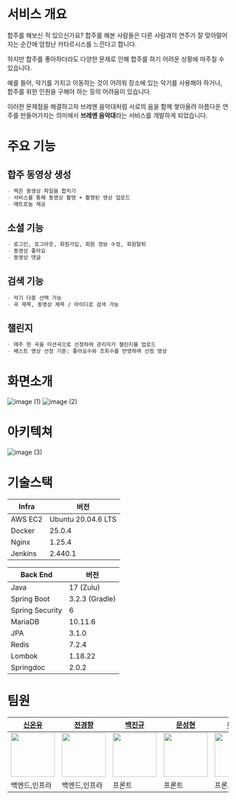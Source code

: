# **서비스 개요**

합주를 해보신 적 있으신가요? 합주를 해본 사람들은 다른 사람과의 연주가 잘 맞아떨어지는 순간에 엄청난 카타르시스를 느낀다고 합니다.

하지만 합주를 좋아하더라도 다양한 문제로 인해 합주를 하기 어려운 상황에 마주칠 수 있습니다. 

예를 들어, 악기를 가지고 이동하는 것이 어려워 장소에 있는 악기를 사용해야 하거나, 합주를 위한 인원을 구해야 하는 등의 어려움이 있습니다.

이러한 문제점을 해결하고자 브레멘 음악대처럼 서로의 음을 함께 쌓아올려 아름다운 연주를 만들어가자는 의미에서 **브레멘 음악대**라는 서비스를 개발하게 되었습니다.

# **주요 기능**

## 합주 동영상 생성

```markdown
- 찍은 동영상 파일을 합치기
- 서비스를 통해 동영상 촬영 + 촬영된 영상 업로드
- 메트로놈 제공
```

## **소셜 기능**

```markdown
- 로그인, 로그아웃, 회원가입, 회원 정보 수정, 회원탈퇴
- 동영상 좋아요
- 동영상 댓글
```

## 검색 기능

```markdown
- 악기 다중 선택 가능
- 곡 제목, 동영상 제목 / 아이디로 검색 가능
```

## 챌린지

```markdown
- 매주 한 곡을 미션곡으로 선정하여 관리자가 챌린지를 업로드
- 베스트 영상 선정 기준: 좋아요수와 조회수를 반영하여 선정 영상
```

# 화면소개

![image (1)](https://github.com/SSAFY-A104/back-end/assets/42714724/8fb4baed-3575-465b-9d46-97bd7cb95a79)
![image (2)](https://github.com/SSAFY-A104/back-end/assets/42714724/69f64707-c5ca-46c8-9cc8-ad1b2706fbaf)


# 아키텍쳐

![image (3)](https://github.com/SSAFY-A104/back-end/assets/42714724/8a47a583-217c-4964-a2cd-15765d582175)


# 기술스택

| Infra | 버전 |
| --- | --- |
| AWS EC2 | Ubuntu 20.04.6 LTS |
| Docker | 25.0.4 |
| Nginx | 1.25.4 |
| Jenkins | 2.440.1 |

| Back End | 버전 |
| --- | --- |
| Java | 17 (Zulu) |
| Spring Boot | 3.2.3 (Gradle) |
| Spring Security | 6 |
| MariaDB | 10.11.6 |
| JPA | 3.1.0 |
| Redis | 7.2.4 |
| Lombok | 1.18.22 |
| Springdoc | 2.0.2 |

# 팀원

|[신온유]([https://github.com/tlsdhsdb](https://github.com/tlsdhsdb))|[전경향]([https://github.com/HappyHyang](https://github.com/HappyHyang))|[백진규]([https://github.com/qorwlsrb01](https://github.com/qorwlsrb01))|[문성현]([https://github.com/seonghyeon-m](https://github.com/seonghyeon-m))|[유현정]([https://github.com/hyunjeong1](https://github.com/hyunjeong1))|
|---|---|---|---|---|
|<img style="width:100px" src = "https://avatars.githubusercontent.com/tlsdhsdb"/>|<img style="width:100px" src = "https://avatars.githubusercontent.com/HappyHyang"/>|<img style="width:100px" src = "https://avatars.githubusercontent.com/qorwlsrb01"/>|<img style="width:100px" src = "https://avatars.githubusercontent.com/seonghyeon-m"/>|<img style="width:100px" src = "https://avatars.githubusercontent.com/hyunjeong1"/>|
|백엔드,인프라|백엔드,인프라|프론트|프론트|프론트|
